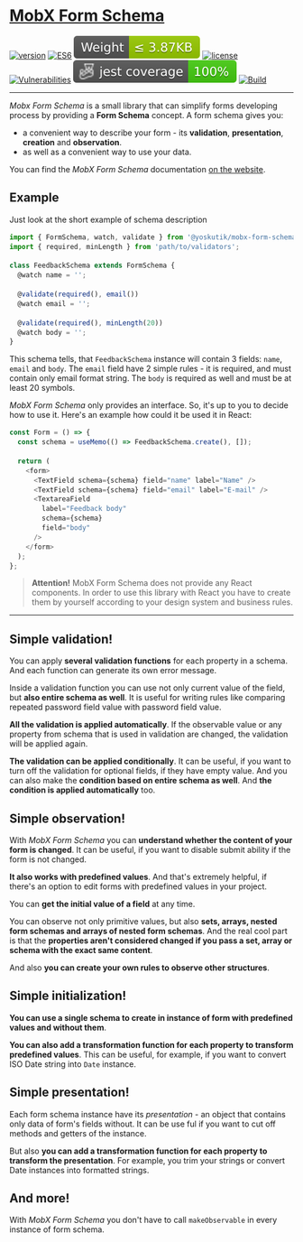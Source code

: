 # [MobX Form Schema](https://yoskutik.github.io/mobx-form-schema/)

[![version](https://img.shields.io/npm/v/@yoskutik/mobx-form-schema)](https://www.npmjs.com/package/@yoskutik/mobx-form-schema)
[![ES6](https://img.shields.io/badge/EcmaScript-v.6-blue)](https://github.com/yoskutik/mobx-form-schema)
[![Weight](https://raw.githubusercontent.com/Yoskutik/mobx-form-schema/master/badges/weight.svg)](https://github.com/yoskutik/mobx-form-schema)
[![license](https://img.shields.io/npm/l/@yoskutik/mobx-form-schema)](https://www.npmjs.com/package/@yoskutik/mobx-form-schema)
[![Vulnerabilities](https://img.shields.io/snyk/vulnerabilities/npm/@yoskutik/mobx-form-schema?label=Vulnerabilities)](https://www.npmjs.com/package/@yoskutik/mobx-form-schema)
![Jest coverage](https://raw.githubusercontent.com/Yoskutik/mobx-form-schema/master/badges/coverage-jest%20coverage.svg)
[![Build](https://github.com/Yoskutik/mobx-form-schema/actions/workflows/build.yml/badge.svg)](https://github.com/Yoskutik/mobx-form-schema/actions/workflows/build.yml)

---

_Mobx Form Schema_ is a small library that can simplify forms developing process by
providing a **Form Schema** concept. A form schema gives you:
* a convenient way to describe your form - its **validation**, **presentation**,
**creation** and **observation**.
* as well as a convenient way to use your data.

You can find the _MobX Form Schema_ documentation
[on the website](https://yoskutik.github.io/mobx-form-schema/).



## Example


Just look at the short example of schema description

```javascript
import { FormSchema, watch, validate } from '@yoskutik/mobx-form-schema';
import { required, minLength } from 'path/to/validators';

class FeedbackSchema extends FormSchema {
  @watch name = '';

  @validate(required(), email())
  @watch email = '';

  @validate(required(), minLength(20))
  @watch body = '';
}
```

This schema tells, that `FeedbackSchema` instance will contain 3 fields: `name`,
`email` and `body`. The `email` field have 2 simple rules - it is required, and
must contain only email format string. The `body` is required as well and must
be at least 20 symbols.

_MobX Form Schema_ only provides an interface. So, it's up to you to decide how
to use it. Here's an example how could it be used it in React:

```typescript jsx
const Form = () => {
  const schema = useMemo(() => FeedbackSchema.create(), []);

  return (
    <form>
      <TextField schema={schema} field="name" label="Name" />
      <TextField schema={schema} field="email" label="E-mail" />
      <TextareaField
        label="Feedback body"
        schema={schema}
        field="body"
      />
    </form>
  );
};
```

> **Attention!** MobX Form Schema does not provide any React components.
> In order to use this library with React you have to create them by
> yourself according to your design system and business rules.

---


## Simple validation!

You can apply **several validation functions** for each property in a schema.
And each function can generate its own error message.

Inside a validation function you can use not only current value of the field,
but **also entire schema as well**. It is useful for writing rules like
comparing repeated password field value with password field value.

**All the validation is applied automatically**. If the observable value or
any property from schema that is used in validation are changed, the
validation will be applied again.

**The validation can be applied conditionally**. It can be useful, if you want
to turn off the validation for optional fields, if they have empty value. And
you can also make the **condition based on entire schema as well**. And **the
condition is applied automatically** too.


## Simple observation!

With _MobX Form Schema_ you can **understand whether the content of your
form is changed**. It can be useful, if you want to disable submit ability
if the form is not changed.

**It also works with predefined values**. And that's extremely helpful, if
there's an option to edit forms with predefined values in your project.

You can **get the initial value of a field** at any time.

You can observe not only primitive values, but also **sets, arrays, nested
form schemas and arrays of nested form schemas**. And the real cool part is
that the **properties aren't considered changed if you pass a set, array or
schema with the exact same content**.

And also **you can create your own rules to observe other structures**.


## Simple initialization!

**You can use a single schema to create in instance of form with predefined
values and without them**.

**You can also add a transformation function for each property to transform
predefined values**. This can be useful, for example, if you want to
convert ISO Date string into `Date` instance.


## Simple presentation!

Each form schema instance have its _presentation_ - an object that contains
only data of form's fields without. It can be use ful if you want to cut off
methods and getters of the instance.

But also **you can add a transformation function for each property to
transform the presentation**. For example, you trim your strings or convert
Date instances into formatted strings.


## And more!

With _MobX Form Schema_ you don't have to call `makeObservable` in every
instance of form schema.
